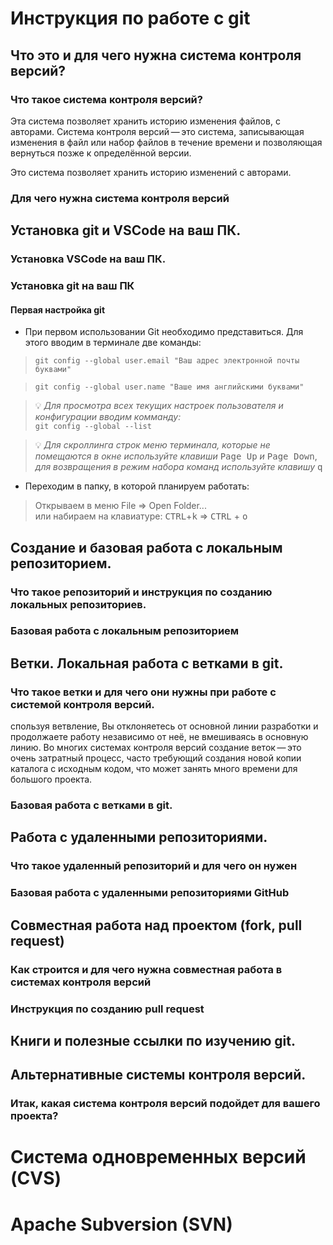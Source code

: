 # Инструкция по работе с git

## Что это и для чего нужна система контроля версий?

### Что такое система контроля версий?
Эта система позволяет хранить историю изменения файлов, с авторами.
Система контроля версий — это система, записывающая изменения в файл или набор файлов в течение времени и позволяющая вернуться позже к определённой версии. 

Это система позволяет хранить историю изменений с авторами.

### Для чего нужна система контроля версий

## Установка git и VSCode на ваш ПК.

### Установка VSCode на ваш ПК.

### Установка git на ваш ПК

#### Первая настройка git

- При первом использовании Git необходимо представиться. Для этого вводим в терминале две команды:  
>`git config --global user.email "Ваш адрес электронной почты буквами"`

>`git config --global user.name "Ваше имя английскими буквами"`

>&#128161; *Для просмотра всех текущих настроек пользователя и конфигурации вводим комманду:*  
>`git config --global --list`

>&#128161; *Для скроллинга строк меню терминала, которые не помещаются в окне используйте клавиши* <kbd>Page Up</kbd> *и* <kbd>Page Down</kbd>, *для возвращения в режим набора команд используйте клавишу* <kbd>q</kbd>

- Переходим в папку, в которой планируем работать:
>Открываем в меню File &rArr; Open Folder...  
или набираем на клавиатуре: <kbd>CTRL</kbd>+<kbd>k</kbd> &rArr; <kbd>CTRL</kbd> + <kbd>o</kbd>

## Создание и базовая работа с локальным репозиторием.

### Что такое репозиторий и инструкция по созданию локальных репозиториев.

### Базовая работа с локальным репозиторием

## Ветки. Локальная работа с ветками в git.

### Что такое ветки и для чего они нужны при работе с системой контроля версий.

спользуя ветвление, Вы отклоняетесь от основной линии разработки и продолжаете работу независимо от неё, не вмешиваясь в основную линию. Во многих системах контроля версий создание веток — это очень затратный процесс, часто требующий создания новой копии каталога с исходным кодом, что может занять много времени для большого проекта.

### Базовая работа с ветками в git.

## Работа с удаленными репозиториями.

### Что такое удаленный репозиторий и для чего он нужен

### Базовая работа с удаленными репозиториями GitHub

## Совместная работа над проектом (fork, pull request)

### Как строится и для чего нужна совместная работа в системах контроля версий

### Инструкция по созданию pull request

## Книги и полезные ссылки по изучению git.

## Альтернативные системы контроля версий.

### Итак, какая система контроля версий подойдет для вашего проекта?

# Система одновременных версий (CVS)

# Apache Subversion (SVN)

